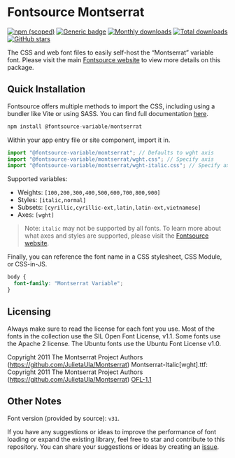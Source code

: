 # Fontsource Montserrat

[![npm (scoped)](https://img.shields.io/npm/v/@fontsource-variable/montserrat?color=brightgreen)](https://www.npmjs.com/package/@fontsource-variable/montserrat) [![Generic badge](https://img.shields.io/badge/fontsource-passing-brightgreen)](https://github.com/fontsource/fontsource) [![Monthly downloads](https://badgen.net/npm/dm/@fontsource-variable/montserrat)](https://github.com/fontsource/fontsource) [![Total downloads](https://badgen.net/npm/dt/@fontsource-variable/montserrat)](https://github.com/fontsource/fontsource) [![GitHub stars](https://img.shields.io/github/stars/fontsource/fontsource.svg?style=social&label=Star)](https://github.com/fontsource/fontsource/stargazers)

The CSS and web font files to easily self-host the “Montserrat” variable font. Please visit the main [Fontsource website](https://fontsource.org/fonts/montserrat) to view more details on this package.

## Quick Installation

Fontsource offers multiple methods to import the CSS, including using a bundler like Vite or using SASS. You can find full documentation [here](https://fontsource.org/docs/getting-started/introduction).

```javascript
npm install @fontsource-variable/montserrat
```

Within your app entry file or site component, import it in.

```javascript
import "@fontsource-variable/montserrat"; // Defaults to wght axis
import "@fontsource-variable/montserrat/wght.css"; // Specify axis
import "@fontsource-variable/montserrat/wght-italic.css"; // Specify axis and style
```

Supported variables:
- Weights: `[100,200,300,400,500,600,700,800,900]`
- Styles: `[italic,normal]`
- Subsets: `[cyrillic,cyrillic-ext,latin,latin-ext,vietnamese]`
- Axes: `[wght]`

> Note: `italic` may not be supported by all fonts. To learn more about what axes and styles are supported, please visit the [Fontsource website](https://fontsource.org/fonts/montserrat).

Finally, you can reference the font name in a CSS stylesheet, CSS Module, or CSS-in-JS.

```css
body {
  font-family: "Montserrat Variable";
}
```

## Licensing
Always make sure to read the license for each font you use. Most of the fonts in the collection use the SIL Open Font License, v1.1. Some fonts use the Apache 2 license. The Ubuntu fonts use the Ubuntu Font License v1.0.

Copyright 2011 The Montserrat Project Authors (https://github.com/JulietaUla/Montserrat) Montserrat-Italic[wght].ttf: Copyright 2011 The Montserrat Project Authors (https://github.com/JulietaUla/Montserrat)
[OFL-1.1](https://openfontlicense.org)

## Other Notes
Font version (provided by source): `v31`.

If you have any suggestions or ideas to improve the performance of font loading or expand the existing library, feel free to star and contribute to this repository. You can share your suggestions or ideas by creating an [issue](https://github.com/fontsource/fontsource/issues).